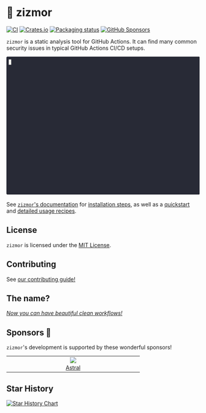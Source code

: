 # 🌈 zizmor

[![CI](https://github.com/woodruffw/zizmor/actions/workflows/ci.yml/badge.svg)](https://github.com/woodruffw/zizmor/actions/workflows/ci.yml)
[![Crates.io](https://img.shields.io/crates/v/zizmor)](https://crates.io/crates/zizmor)
[![Packaging status](https://repology.org/badge/tiny-repos/zizmor.svg)](https://repology.org/project/zizmor/versions)
[![GitHub Sponsors](https://img.shields.io/github/sponsors/woodruffw?style=flat&logo=githubsponsors&labelColor=white&color=white)](https://github.com/sponsors/woodruffw)

`zizmor` is a static analysis tool for GitHub Actions. It can find
many common security issues in typical GitHub Actions CI/CD setups.

![zizmor demo](https://raw.githubusercontent.com/woodruffw/zizmor/main/docs/assets/zizmor-demo.gif)

See [`zizmor`'s documentation](https://woodruffw.github.io/zizmor/)
for [installation steps], as well as a [quickstart] and
[detailed usage recipes].

[please file them]: https://github.com/woodruffw/zizmor/issues/new?assignees=&labels=bug%2Ctriage&projects=&template=bug-report.yml&title=%5BBUG%5D%3A+

[installation steps]: https://woodruffw.github.io/zizmor/installation/

[quickstart]: https://woodruffw.github.io/zizmor/quickstart/

[detailed usage recipes]: https://woodruffw.github.io/zizmor/usage/

## License

`zizmor` is licensed under the [MIT License](./LICENSE).

## Contributing

See [our contributing guide!](./CONTRIBUTING.md)

## The name?

*[Now you can have beautiful clean workflows!]*

[Now you can have beautiful clean workflows!]: https://www.youtube.com/watch?v=ol7rxFCvpy8

## Sponsors 💖

`zizmor`'s development is supported by these wonderful sponsors!

<!-- @@begin-sponsors@@ -->
<table>
<tbody>
<tr>
<td align="center" valign="top" width="15%">
<a href="https://astral.sh/">
<img src="https://avatars.githubusercontent.com/u/115962839?s=100&v=4" width="100px">
<br>
Astral
</a>
</td>
</tr>
</tbody>
</table>
<!-- @@end-sponsors@@ -->

## Star History

<a href="https://star-history.com/#woodruffw/zizmor&Date">
 <picture>
   <source media="(prefers-color-scheme: dark)" srcset="https://api.star-history.com/svg?repos=woodruffw/zizmor&type=Date&theme=dark" />
   <source media="(prefers-color-scheme: light)" srcset="https://api.star-history.com/svg?repos=woodruffw/zizmor&type=Date" />
   <img alt="Star History Chart" src="https://api.star-history.com/svg?repos=woodruffw/zizmor&type=Date" />
 </picture>
</a>
